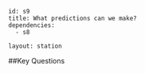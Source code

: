 ````
id: s9
title: What predictions can we make?
dependencies:
  - s8

layout: station
````
##Key Questions